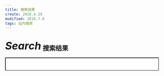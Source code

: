 ```yaml
---
title: 搜索结果
create: 2018.4.19
modified: 2018.7.8
tags: 站内搜索
---
```


## <i class="material-icons" style="vertical-align: text-bottom; font-size: 34px;">Search</i> 搜索结果
<script>$(document).ready(function() {$('#tipue_search_input').tipuesearch({'minimumLength': 0,'descriptiveWords': 10,'showTitleCount': false});});</script><form action="search.html"><input type="text" name="q" id="tipue_search_input" autocomplete="off" required style="padding: 12px 12px 12px 40px;background: #fff url(' tipuesearch/img/search.png') no-repeat 15px 15px;width: 100%"></form><div id="tipue_search_content" style="min-height: 400px"></div>
